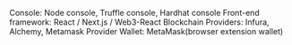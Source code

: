 Console: Node console, Truffle console, Hardhat console
Front-end framework: React / Next.js / Web3-React
Blockchain Providers: Infura, Alchemy, Metamask Provider
Wallet: MetaMask(browser extension wallet)